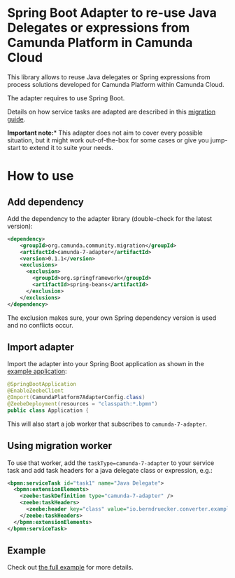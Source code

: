 # Spring Boot Adapter to re-use Java Delegates or expressions from Camunda Platform in Camunda Cloud

This library allows to reuse Java delegates or Spring expressions from process solutions developed for Camunda Platform within Camunda Cloud. 

The adapter requires to use Spring Boot.

Details on how service tasks are adapted are described in this [migration guide](https://docs.camunda.io/docs/guides/migrating-from-Camunda-Platform/#migration-tooling).

**Important note:*** This adapter does not aim to cover every possible situation, but it might work out-of-the-box for some cases or give you jump-start to extend it to suite your needs.

# How to use

## Add dependency

Add the dependency to the adapter library (double-check for the latest version):

```xml
<dependency>
    <groupId>org.camunda.community.migration</groupId>
    <artifactId>camunda-7-adapter</artifactId>
    <version>0.1.1</version>
    <exclusions>
      <exclusion>
        <groupId>org.springframework</groupId>
        <artifactId>spring-beans</artifactId>
      </exclusion>
    </exclusions>
</dependency>
```

The exclusion makes sure, your own Spring dependency version is used and no conflicts occur. 

## Import adapter

Import the adapter into your Spring Boot application as shown in the [example application](../example/process-solution-migrated/src/main/java/io/berndruecker/converter/example/Application.java):

```java
@SpringBootApplication
@EnableZeebeClient
@Import(CamundaPlatform7AdapterConfig.class)
@ZeebeDeployment(resources = "classpath:*.bpmn")
public class Application {
```

This will also start a job worker that subscribes to `camunda-7-adapter`.

## Using migration worker

To use that worker, add the `taskType=camunda-7-adapter` to your service task and add task headers for a java delegate class or expression, e.g.:

```xml
<bpmn:serviceTask id="task1" name="Java Delegate">
  <bpmn:extensionElements>
    <zeebe:taskDefinition type="camunda-7-adapter" />
    <zeebe:taskHeaders>
      <zeebe:header key="class" value="io.berndruecker.converter.example.SampleJavaDelegate" />
    </zeebe:taskHeaders>
  </bpmn:extensionElements>
</bpmn:serviceTask>
```

## Example

Check out [the full example](../example/process-solution-migrated/src/main/resources/process.bpmn) for more details.

